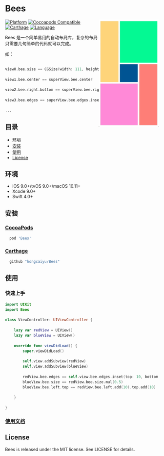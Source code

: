 # Bees

<img src="/Assets/iOSDemo.gif" align="right" height="350px" hspace="0px" vspace="0px">

[![Platform](https://img.shields.io/cocoapods/p/Bees.svg?style=flat)](https://github.com/hongcaiyu/Bees)
[![Cocoapods Compatible](https://img.shields.io/cocoapods/v/Bees.svg)](https://github.com/hongcaiyu/Bees)
[![Carthage](https://img.shields.io/badge/Carthage-compatible-4BC51D.svg?style=flat)](https://github.com/Carthage/Carthage)
[![Language](https://img.shields.io/badge/language-swift4-orange.svg)](https://github.com/hongcaiyu/Bees)




Bees 是一个简单易用的自动布局库，复杂的布局只需要几句简单的代码就可以完成。


如：
```swift

view0.bee.size == CGSize(width: 111, height: 111)

view1.bee.center == superView.bee.center

view2.bee.right.bottom == superView.bee.right.bottom.sub(10)

view3.bee.edges == superView.bee.edges.inset(10)

...

```
## 目录

- [环境](#环境)
- [安装](#安装)
- [使用](#使用)
- [License](#license)

## 环境

- iOS 9.0+/tvOS 9.0+/macOS 10.11+
- Xcode 9.0+
- Swift 4.0+

## 安装

### [CocoaPods](http://cocoapods.org)

```ruby
  pod 'Bees'
```


### [Carthage](https://github.com/Carthage/Carthage)


```ruby
  github "hongcaiyu/Bees"
```




## 使用
### 快速上手

```swift
import UIKit
import Bees

class ViewController: UIViewController {
    
    lazy var redView = UIView()
    lazy var blueView = UIView()
    
    override func viewDidLoad() {
        super.viewDidLoad()
        
        self.view.addSubview(redView)
        self.view.addSubview(blueView)
        
        redView.bee.edges == self.view.bee.edges.inset(top: 10, bottom: 10)
        blueView.bee.size == redView.bee.size.mul(0.5)
        blueView.bee.left.top == redView.bee.left.add(10).top.add(10)
        
    }

}

```

### [使用文档](https://github.com/hongcaiyu/Bees/wiki/使用文档)


## License

Bees is released under the MIT license. See LICENSE for details.

